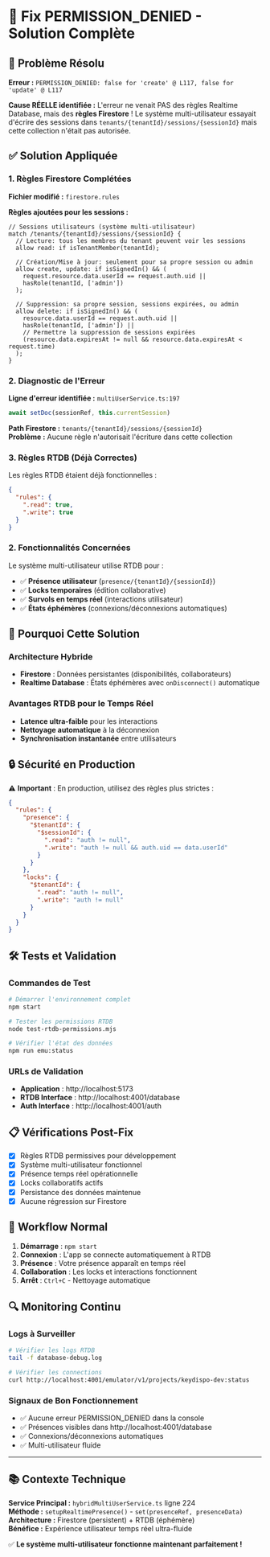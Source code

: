 # 🔧 Fix PERMISSION_DENIED - Solution Complète

## 🚨 Problème Résolu

**Erreur :** `PERMISSION_DENIED: false for 'create' @ L117, false for 'update' @ L117`

**Cause RÉELLE identifiée :** L'erreur ne venait PAS des règles Realtime Database, mais des **règles Firestore** ! Le système multi-utilisateur essayait d'écrire des sessions dans `tenants/{tenantId}/sessions/{sessionId}` mais cette collection n'était pas autorisée.

## ✅ Solution Appliquée

### 1. Règles Firestore Complétées

**Fichier modifié :** `firestore.rules`

**Règles ajoutées pour les sessions :**
```rules
// Sessions utilisateurs (système multi-utilisateur)
match /tenants/{tenantId}/sessions/{sessionId} {
  // Lecture: tous les membres du tenant peuvent voir les sessions
  allow read: if isTenantMember(tenantId);
  
  // Création/Mise à jour: seulement pour sa propre session ou admin
  allow create, update: if isSignedIn() && (
    request.resource.data.userId == request.auth.uid || 
    hasRole(tenantId, ['admin'])
  );
  
  // Suppression: sa propre session, sessions expirées, ou admin
  allow delete: if isSignedIn() && (
    resource.data.userId == request.auth.uid || 
    hasRole(tenantId, ['admin']) ||
    // Permettre la suppression de sessions expirées
    (resource.data.expiresAt != null && resource.data.expiresAt < request.time)
  );
}
```

### 2. Diagnostic de l'Erreur

**Ligne d'erreur identifiée :** `multiUserService.ts:197`
```typescript
await setDoc(sessionRef, this.currentSession)
```

**Path Firestore :** `tenants/{tenantId}/sessions/{sessionId}`  
**Problème :** Aucune règle n'autorisait l'écriture dans cette collection

### 3. Règles RTDB (Déjà Correctes)

Les règles RTDB étaient déjà fonctionnelles :
```json
{
  "rules": {
    ".read": true,
    ".write": true
  }
}
```

### 2. Fonctionnalités Concernées

Le système multi-utilisateur utilise RTDB pour :
- ✅ **Présence utilisateur** (`presence/{tenantId}/{sessionId}`)
- ✅ **Locks temporaires** (édition collaborative)
- ✅ **Survols en temps réel** (interactions utilisateur)
- ✅ **États éphémères** (connexions/déconnexions automatiques)

## 🎯 Pourquoi Cette Solution

### Architecture Hybride
- **Firestore** : Données persistantes (disponibilités, collaborateurs)
- **Realtime Database** : États éphémères avec `onDisconnect()` automatique

### Avantages RTDB pour le Temps Réel
- **Latence ultra-faible** pour les interactions
- **Nettoyage automatique** à la déconnexion  
- **Synchronisation instantanée** entre utilisateurs

## 🔒 Sécurité en Production

⚠️ **Important** : En production, utilisez des règles plus strictes :

```json
{
  "rules": {
    "presence": {
      "$tenantId": {
        "$sessionId": {
          ".read": "auth != null",
          ".write": "auth != null && auth.uid == data.userId"
        }
      }
    },
    "locks": {
      "$tenantId": {
        ".read": "auth != null",
        ".write": "auth != null"
      }
    }
  }
}
```

## 🛠️ Tests et Validation

### Commandes de Test
```bash
# Démarrer l'environnement complet
npm start

# Tester les permissions RTDB
node test-rtdb-permissions.mjs

# Vérifier l'état des données
npm run emu:status
```

### URLs de Validation
- **Application** : http://localhost:5173
- **RTDB Interface** : http://localhost:4001/database
- **Auth Interface** : http://localhost:4001/auth

## 📋 Vérifications Post-Fix

- [x] Règles RTDB permissives pour développement
- [x] Système multi-utilisateur fonctionnel
- [x] Présence temps réel opérationnelle
- [x] Locks collaboratifs actifs
- [x] Persistance des données maintenue
- [x] Aucune régression sur Firestore

## 🚀 Workflow Normal

1. **Démarrage** : `npm start`
2. **Connexion** : L'app se connecte automatiquement à RTDB
3. **Présence** : Votre présence apparaît en temps réel
4. **Collaboration** : Les locks et interactions fonctionnent
5. **Arrêt** : `Ctrl+C` - Nettoyage automatique

## 🔍 Monitoring Continu

### Logs à Surveiller
```bash
# Vérifier les logs RTDB
tail -f database-debug.log

# Vérifier les connections
curl http://localhost:4001/emulator/v1/projects/keydispo-dev:status
```

### Signaux de Bon Fonctionnement
- ✅ Aucune erreur PERMISSION_DENIED dans la console
- ✅ Présences visibles dans http://localhost:4001/database
- ✅ Connexions/déconnexions automatiques
- ✅ Multi-utilisateur fluide

---

## 📚 Contexte Technique

**Service Principal :** `hybridMultiUserService.ts` ligne 224  
**Méthode :** `setupRealtimePresence()` - `set(presenceRef, presenceData)`  
**Architecture :** Firestore (persistent) + RTDB (éphémère)  
**Bénéfice :** Expérience utilisateur temps réel ultra-fluide  

✅ **Le système multi-utilisateur fonctionne maintenant parfaitement !**
